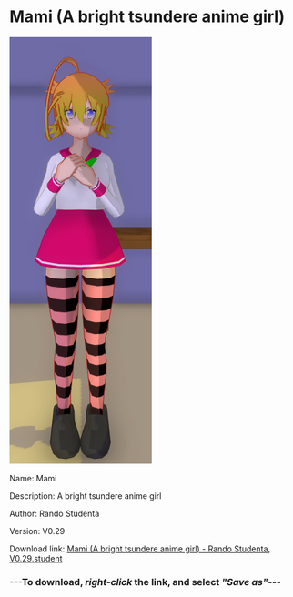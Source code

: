 # Mami (A bright tsundere anime girl)

<img src = "https://raw.githubusercontent.com/Arbiter1223/Daigaku-Gurashi-Custom-Students/master/Students/Files/Mami%20(A%20bright%20tsundere%20anime%20girl).png">

Name: Mami

Description: A bright tsundere anime girl

Author: Rando Studenta

Version: V0.29

Download link: <a href="https://raw.githubusercontent.com/Arbiter1223/Daigaku-Gurashi-Custom-Students/master/Students/Files/Mami%20(A%20bright%20tsundere%20anime%20girl)%20-%20Rando%20Studenta%2C%20V0.29.student">Mami (A bright tsundere anime girl) - Rando Studenta, V0.29.student</a>

### ---**To download, _right-click_ the link, and select _"Save as"_**---
